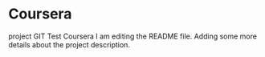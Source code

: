 # Coursera
project
GIT Test Coursera
I am editing the README file. Adding some more details about the project description.
